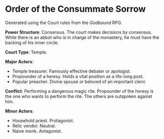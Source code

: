 # Order of the Consummate Sorrow

Generated using the Court rules from the *Godbound* RPG.

**Power Structure**: Consensus. The court makes decisions by consensus. While there is an abbot who is in charge of the monastery, he must have the backing of his inner circle.

**Court Type**: Temple.

**Major Actors**:

- Temple treasurer. Famously effective debater or apologist.
- Propounder of a heresy. Holds a vital position as a life-long post.
- Popular preacher. Divine spouse or beloved of an important cleric

**Conflict**: Performing a dangerous magic rite. Propounder of the heresy is the one who wants to perform the rite. The others are outspoken against him.

**Minor Actors**:

- Household priest. Protagonist.
- Relic vendor. Neutral.
- Naive monk. Antagonist.
